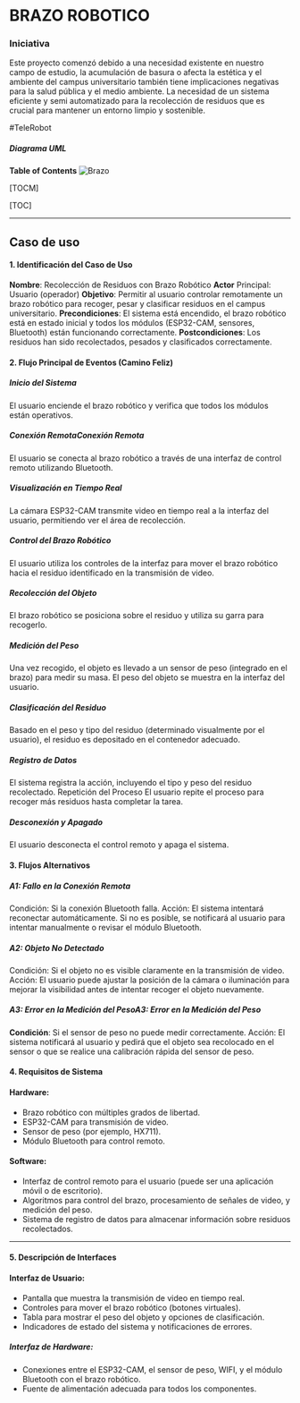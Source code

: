 # BRAZO ROBOTICO
### Iniciativa

Este proyecto comenzó debido a una necesidad existente en nuestro campo de estudio, la acumulación de basura o afecta la estética y el ambiente del campus universitario también tiene implicaciones negativas para la salud pública y el medio ambiente. La necesidad de un sistema eficiente y semi automatizado para la recolección de residuos que es crucial para mantener un entorno limpio y sostenible.

#TeleRobot
##### Diagrama UML

**Table of Contents**
![Brazo](https://github.com/DavidCh02/Brazo-Robotico/assets/166523123/d178f37d-4fa4-45cf-93cb-8307f192e7fd)

[TOCM]

[TOC]

-----------------------------------------------------------------------------
## Caso de uso
#### 1. Identificación del Caso de Uso	
**Nombre**: Recolección de Residuos con Brazo Robótico
**Actor** Principal: Usuario (operador)
**Objetivo**: Permitir al usuario controlar remotamente un brazo robótico para recoger, 					pesar y clasificar residuos en el campus universitario.
**Precondiciones**: El sistema está encendido, el brazo robótico está en estado inicial y todos los módulos (ESP32-CAM, sensores, Bluetooth) están funcionando correctamente.
**Postcondiciones**: Los residuos han sido recolectados, pesados y clasificados correctamente.
#### 2. Flujo Principal de Eventos (Camino Feliz)
##### Inicio del Sistema
El usuario enciende el brazo robótico y verifica que todos los módulos están operativos.
##### Conexión RemotaConexión Remota
El usuario se conecta al brazo robótico a través de una interfaz de control remoto utilizando Bluetooth.
##### Visualización en Tiempo Real
La cámara ESP32-CAM transmite video en tiempo real a la interfaz del usuario, permitiendo ver el área de recolección.
##### Control del Brazo Robótico
El usuario utiliza los controles de la interfaz para mover el brazo robótico hacia el residuo identificado en la transmisión de video.
##### Recolección del Objeto
El brazo robótico se posiciona sobre el residuo y utiliza su garra para recogerlo.
##### Medición del Peso
Una vez recogido, el objeto es llevado a un sensor de peso (integrado en el brazo) para medir su masa.
El peso del objeto se muestra en la interfaz del usuario.
##### Clasificación del Residuo
Basado en el peso y tipo del residuo (determinado visualmente por el usuario), el residuo es depositado en el contenedor adecuado.
##### Registro de Datos
El sistema registra la acción, incluyendo el tipo y peso del residuo recolectado.
Repetición del Proceso
El usuario repite el proceso para recoger más residuos hasta completar la tarea.
##### Desconexión y Apagado
El usuario desconecta el control remoto y apaga el sistema.
#### 3. Flujos Alternativos
##### A1: Fallo en la Conexión Remota
Condición: Si la conexión Bluetooth falla.
Acción: El sistema intentará reconectar automáticamente. Si no es posible, se notificará al usuario para intentar manualmente o revisar el módulo Bluetooth.
##### A2: Objeto No Detectado
Condición: Si el objeto no es visible claramente en la transmisión de video.
Acción: El usuario puede ajustar la posición de la cámara o iluminación para mejorar la visibilidad antes de intentar recoger el objeto nuevamente.
##### A3: Error en la Medición del PesoA3: Error en la Medición del Peso
**Condición**: Si el sensor de peso no puede medir correctamente.
Acción: El sistema notificará al usuario y pedirá que el objeto sea recolocado en el sensor o que se realice una calibración rápida del sensor de peso.
#### 4. Requisitos de Sistema
#### Hardware:
- Brazo robótico con múltiples grados de libertad.
- ESP32-CAM para transmisión de video.
- Sensor de peso (por ejemplo, HX711).
- Módulo Bluetooth para control remoto.
#### Software:
- Interfaz de control remoto para el usuario (puede ser una aplicación móvil o de escritorio).
- Algoritmos para control del brazo, procesamiento de señales de video, y medición del peso.
- Sistema de registro de datos para almacenar información sobre residuos recolectados.

------------


#### 5. Descripción de Interfaces
#### Interfaz de Usuario:
- Pantalla que muestra la transmisión de video en tiempo real.
- Controles para mover el brazo robótico (botones virtuales).
- Tabla para mostrar el peso del objeto y opciones de clasificación.
- Indicadores de estado del sistema y notificaciones de errores.
##### Interfaz de Hardware:
- Conexiones entre el ESP32-CAM, el sensor de peso, WIFI, y el módulo Bluetooth con el brazo robótico.
- Fuente de alimentación adecuada para todos los componentes.
